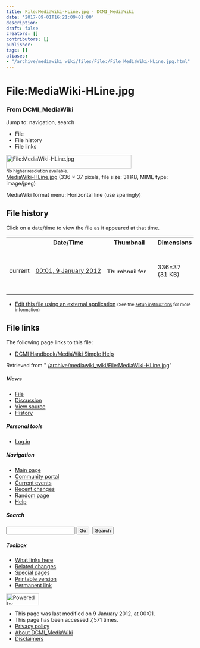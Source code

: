 ```yaml
---
title: File:MediaWiki-HLine.jpg - DCMI_MediaWiki
date: '2017-09-01T16:21:09+01:00'
description: 
draft: false
creators: []
contributors: []
publisher: 
tags: []
aliases:
- "/archive/mediawiki_wiki/files/File:/File_MediaWiki-HLine.jpg.html"
---
```


<a id="top"></a>
# File:MediaWiki-HLine.jpg

### From DCMI\_MediaWiki

Jump to: navigation, search
<!-- start content -->
- File
- File history
- File links

 [<img alt="File:MediaWiki-HLine.jpg" src="/images/8/80/MediaWiki-HLine.jpg" width="336" height="37">](/archive/mediawiki_wiki/files/MediaWiki-HLine.jpg)  
<small>No higher resolution available.</small>  
 [MediaWiki-HLine.jpg](/images/8/80/MediaWiki-HLine.jpg)‎ (336 × 37 pixels, file size: 31 KB, MIME type: image/jpeg)

MediaWiki format menu: Horizontal line (use sparingly)

<!-- 
NewPP limit report
Preprocessor node count: 1/1000000
Post-expand include size: 0/2097152 bytes
Template argument size: 0/2097152 bytes
Expensive parser function count: 0/100
-->
## File history

Click on a date/time to view the file as it appeared at that time.

<table class="wikitable filehistory">
  <tr>
    <td></td>
    <th>Date/Time</th>
    <th>Thumbnail</th>
    <th>Dimensions</th>
    <th>User</th>
    <th>Comment</th>
  </tr>
  <tr>
    <td>current</td>
    <td class="filehistory-selected" style="white-space: nowrap;"><a href="/archive/mediawiki_wiki/files/MediaWiki-HLine.jpg">00:01, 9 January 2012</a></td>
    <td><a href="/images/8/80/MediaWiki-HLine.jpg"><img alt="Thumbnail for version as of 00:01, 9 January 2012" src="/images/8/80/MediaWiki-HLine.jpg" width="120" height="13"></a></td>
    <td>336×37 <span style="white-space: nowrap;">(31 KB)</span>
    </td>
    <td>
      <a href="/index.php?title=User:StuartSutton&amp;action=edit&amp;redlink=1" class="new mw-userlink" title="User:StuartSutton (page does not exist)">StuartSutton</a> <span style="white-space: nowrap;"> <span class="mw-usertoollinks">(<a href="/index.php?title=User_talk:StuartSutton&amp;action=edit&amp;redlink=1" class="new" title="User talk:StuartSutton (page does not exist)">Talk</a> | <a href="/index.php/Special:Contributions/StuartSutton" title="Special:Contributions/StuartSutton">contribs</a>)</span></span>
    </td>
    <td> <span class="comment">(MediaWiki format menu: Horizontal line (use sparingly))</span>
    </td>
  </tr>
</table>

  

- [Edit this file using an external application](/index.php?title=File:MediaWiki-HLine.jpg&action=edit&externaledit=true&mode=file "File:MediaWiki-HLine.jpg") <small>(See the <a href="http://www.mediawiki.org/wiki/Manual:External_editors" class="external text" rel="nofollow">setup instructions</a> for more information)</small>

## File links

The following page links to this file:

- [DCMI Handbook/MediaWiki Simple Help](/index.php/DCMI_Handbook/MediaWiki_Simple_Help "DCMI Handbook/MediaWiki Simple Help")

Retrieved from " [/archive/mediawiki_wiki/File:MediaWiki-HLine.jpg](/archive/mediawiki_wiki/files/File:/File:MediaWiki-HLine.jpg.html)"

<!-- end content -->

##### Views

- [File](/archive/mediawiki_wiki/files/File:/File:MediaWiki-HLine.jpg.html "View the file page [c]")
- [Discussion](/index.php?title=File_talk:MediaWiki-HLine.jpg&action=edit&redlink=1 "Discussion about the content page [t]")
- [View source](/index.php?title=File:MediaWiki-HLine.jpg&action=edit "This page is protected.
You can view its source [e]")
- [History](/index.php?title=File:MediaWiki-HLine.jpg&action=history "Past revisions of this page [h]")

##### Personal tools

- [Log in](/index.php?title=Special:UserLogin&returnto=File:MediaWiki-HLine.jpg "You are encouraged to log in; however, it is not mandatory [o]")

<script type="text/javascript"> if (window.isMSIE55) fixalpha(); </script>

##### Navigation

- [Main page](/index.php/Main_Page "Visit the main page [z]")
- [Community portal](/index.php/DCMI_MediaWiki:Community_portal "About the project, what you can do, where to find things")
- [Current events](/index.php/DCMI_MediaWiki:Current_events "Find background information on current events")
- [Recent changes](/index.php/Special:RecentChanges "The list of recent changes in the wiki [r]")
- [Random page](/index.php/Special:Random "Load a random page [x]")
- [Help](/index.php/Help:Contents "The place to find out")

##### <label for="searchInput">Search</label>

<form action="/index.php" id="searchform">
				<input type="hidden" name="title" value="Special:Search">
				<input id="searchInput" title="Search DCMI_MediaWiki" accesskey="f" type="search" name="search">
				<input type="submit" name="go" class="searchButton" id="searchGoButton" value="Go" title="Go to a page with this exact name if exists"> 
				<input type="submit" name="fulltext" class="searchButton" id="mw-searchButton" value="Search" title="Search the pages for this text">
			</form>

##### Toolbox

- [What links here](/index.php/Special:WhatLinksHere/File:MediaWiki-HLine.jpg "List of all wiki pages that link here [j]")
- [Related changes](/index.php/Special:RecentChangesLinked/File:MediaWiki-HLine.jpg "Recent changes in pages linked from this page [k]")
- [Special pages](/index.php/Special:SpecialPages "List of all special pages [q]")
- [Printable version](/index.php?title=File:MediaWiki-HLine.jpg&printable=yes "Printable version of this page [p]")
- [Permanent link](/index.php?title=File:MediaWiki-HLine.jpg&oldid=2168 "Permanent link to this revision of the page")

<!-- end of the left (by default at least) column -->

 [<img src="/skins/common/images/poweredby_mediawiki_88x31.png" height="31" width="88" alt="Powered by MediaWiki">](http://www.mediawiki.org/)

- This page was last modified on 9 January 2012, at 00:01.
- This page has been accessed 7,571 times.
- [Privacy policy](/index.php/DCMI_MediaWiki:Privacy_policy "DCMI MediaWiki:Privacy policy")
- [About DCMI\_MediaWiki](/index.php/DCMI_MediaWiki:About "DCMI MediaWiki:About")
- [Disclaimers](/index.php/DCMI_MediaWiki:General_disclaimer "DCMI MediaWiki:General disclaimer")

<script>if (window.runOnloadHook) runOnloadHook();</script><!-- Served in 0.455 secs. -->

